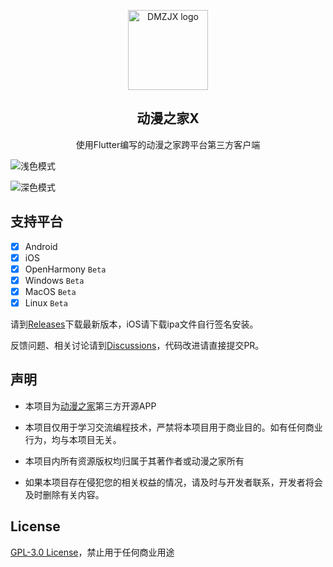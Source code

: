 


<p align="center">
    <img width="128" src="/document/logo.png" alt="DMZJX logo">
</p>
<h2 align="center">动漫之家X</h2>

<p align="center">
使用Flutter编写的动漫之家跨平台第三方客户端
</p>

![浅色模式](/document/screenshot_light.jpg)

![深色模式](/document/screenshot_dark.jpg)

## 支持平台

- [x] Android
- [x] iOS
- [x] OpenHarmony `Beta`
- [x] Windows `Beta`
- [x] MacOS `Beta`
- [x] Linux `Beta`

请到[Releases](https://github.com/xiaoyaocz/flutter_dmzj/releases)下载最新版本，iOS请下载ipa文件自行签名安装。

反馈问题、相关讨论请到[Discussions](https://github.com/xiaoyaocz/flutter_dmzj/discussions)，代码改进请直接提交PR。

## 声明

- 本项目为[动漫之家](https://dmzj.com)第三方开源APP

- 本项目仅用于学习交流编程技术，严禁将本项目用于商业目的。如有任何商业行为，均与本项目无关。

- 本项目内所有资源版权均归属于其著作者或动漫之家所有

- 如果本项目存在侵犯您的相关权益的情况，请及时与开发者联系，开发者将会及时删除有关内容。

## License

[GPL-3.0 License](https://github.com/xiaoyaocz/flutter_dmzj/blob/main/LICENSE)，禁止用于任何商业用途

